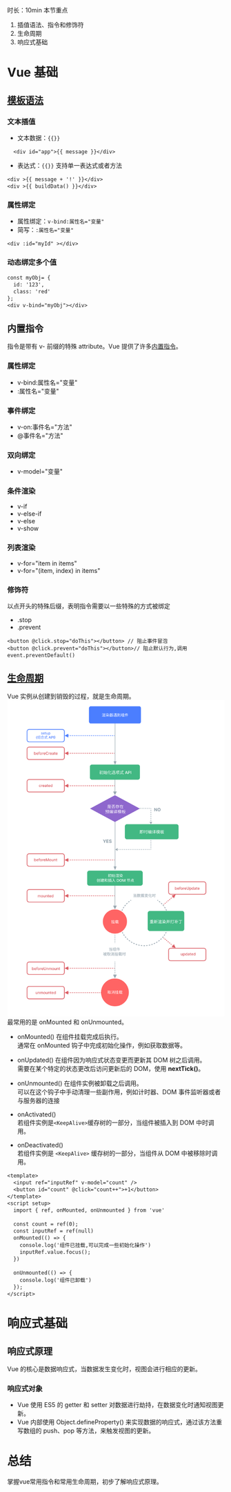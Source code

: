 时长：10min
本节重点
1. 插值语法、指令和修饰符
2. 生命周期
3. 响应式基础


# Vue 基础
## [模板语法](https://cn.vuejs.org/guide/essentials/template-syntax.html)
### 文本插值
- 文本数据：`{{}}`
```vue
  <div id="app">{{ message }}</div>
 ```

* 表达式：`{{}}`
支持单一表达式或者方法
```vue
<div >{{ message + '!' }}</div>
<div >{{ buildData() }}</div>
  ```
### 属性绑定
- 属性绑定：`v-bind:属性名="变量"`
- 简写：`:属性名="变量"`
```vue
<div :id="myId" ></div>
```
### 动态绑定多个值
```vue
const myObj= {
  id: '123',
  class: 'red'
};
<div v-bind="myObj"></div>
```
## 内置指令
指令是带有 v- 前缀的特殊 attribute。Vue 提供了许多[内置指令](https://cn.vuejs.org/api/built-in-directives)。
### 属性绑定
- v-bind:属性名="变量"
- :属性名="变量"

### 事件绑定
- v-on:事件名="方法"
- @事件名="方法"

### 双向绑定
- v-model="变量"

### 条件渲染
- v-if
- v-else-if
- v-else
- v-show
### 列表渲染
- v-for="item in items"
- v-for="(item, index) in items"


### 修饰符
以点开头的特殊后缀，表明指令需要以一些特殊的方式被绑定
- .stop
- .prevent 
```vue
<button @click.stop="doThis"></button> // 阻止事件冒泡
<button @click.prevent="doThis"></button>// 阻止默认行为,调用 event.preventDefault()
```

## [生命周期](https://cn.vuejs.org/api/composition-api-lifecycle)
Vue 实例从创建到销毁的过程，就是生命周期。
![img.png](../images/生命周期.png)
最常用的是 onMounted 和 onUnmounted。

* onMounted() 在组件挂载完成后执行。</br>
  通常在 onMounted 钩子中完成初始化操作，例如获取数据等。

* onUpdated() 在组件因为响应式状态变更而更新其 DOM 树之后调用。</br>
  需要在某个特定的状态更改后访问更新后的 DOM，使用 **nextTick()**。

* onUnmounted() 在组件实例被卸载之后调用。</br>
  可以在这个钩子中手动清理一些副作用，例如计时器、DOM 事件监听器或者与服务器的连接

* onActivated()</br>
  若组件实例是` <KeepAlive> `缓存树的一部分，当组件被插入到 DOM 中时调用。

* onDeactivated()</br>
  若组件实例是 `<KeepAlive>` 缓存树的一部分，当组件从 DOM 中被移除时调用。

```vue
<template>
  <input ref="inputRef" v-model="count" />
  <button id="count" @click="count++">+1</button>
</template>
<script setup>
  import { ref, onMounted, onUnmounted } from 'vue'

  const count = ref(0);
  const inputRef = ref(null)
  onMounted(() => {
    console.log('组件已挂载,可以完成一些初始化操作')
    inputRef.value.focus();
  })
  
  onUnmounted(() => {
    console.log('组件已卸载')
  });
</script>
```

# 响应式基础
## 响应式原理
Vue 的核心是数据响应式，当数据发生变化时，视图会进行相应的更新。

### 响应式对象
- Vue 使用 ES5 的 getter 和 setter 对数据进行劫持，在数据变化时通知视图更新。
- Vue 内部使用 Object.defineProperty() 来实现数据的响应式，通过该方法重写数组的 push、pop 等方法，来触发视图的更新。


# 总结
掌握vue常用指令和常用生命周期，初步了解响应式原理。

